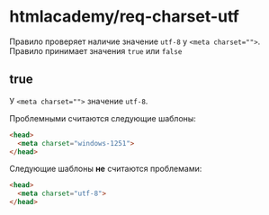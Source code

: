 # htmlacademy/req-charset-utf

Правило проверяет наличие значение `utf-8` у `<meta charset="">`. Правило принимает значения `true` или `false`

## true
У `<meta charset="">` значение `utf-8`.

Проблемными считаются следующие шаблоны:
```html
<head>
  <meta charset="windows-1251">
</head>
```

Следующие шаблоны **не** считаются проблемами:
```html
<head>
  <meta charset="utf-8">
</head>
```

